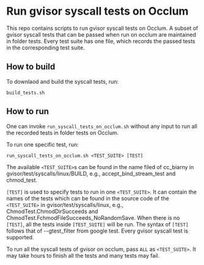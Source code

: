 # Run gvisor syscall tests on Occlum

This repo contains scripts to run gvisor syscall tests on Occlum.  A subset of
gvisor syscall tests that can be passed when run on occlum are maintained in
folder tests. Every test suite has one file, which records the passed tests in the
corresponding test suite.

## How to build
To downlaod and build the syscall tests, run: 
```
build_tests.sh
```

## How to run
One can invoke ```run_syscall_tests_on_occlum.sh``` without any input to run all
the recorded tests in folder tests on Occlum.

To run one specific test, run:
``` 
run_syscall_tests_on_occlum.sh <TEST_SUITE> [TEST]
```

The available ```<TEST_SUITE>```s can be found in the name filed of cc_biarny in
gvisor/test/syscalls/linux/BUILD, e.g., accept_bind_stream_test and chmod_test.

```[TEST]``` is used to specify tests to run in one ```<TEST_SUITE>```. It can
contain the names of the tests which can be found in the source code of the
```<TEST_SUITE>``` in gvisor/test/syscalls/linux, e.g.,
ChmodTest.ChmodDirSucceeds and ChmodTest.FchmodFileSucceeds_NoRandomSave. When
there is no ```[TEST]```, all the tests inside ```[TEST_SUITE]``` will be run.
The syntax of ```[TEST]``` follows that of --gtest_filter from google test.
Every gvisor syscall test is supported.

To run all the syscall tests of gvisor on occlum, pass ```ALL``` as ```<TEST_SUITE>```.
It may take hours to finish all the tests and many tests may fail.
